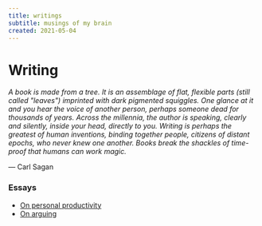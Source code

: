 ```yaml
---
title: writings
subtitle: musings of my brain
created: 2021-05-04
---
```


# Writing

*A book is made from a tree. It is an assemblage of flat, flexible parts
(still called "leaves") imprinted with dark pigmented squiggles.
One glance at it and you hear the voice of another person, perhaps
someone dead for thousands of years. Across the millennia, the author is
speaking, clearly and silently, inside your head, directly to you.
Writing is perhaps the greatest of human inventions, binding together
people, citizens of distant epochs, who never knew one another. Books
break the shackles of time-proof that humans can work magic.*

― Carl Sagan

### Essays

- [On personal productivity](On_Personal_Productivity.html)
- [On arguing](On_Arguing.html)
